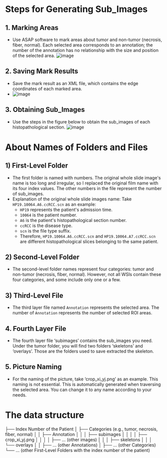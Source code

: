 # Steps for Generating Sub_Images

## 1. Marking Areas

- Use ASAP software to mark areas about tumor and non-tumor (necrosis, fiber, normal). Each selected area corresponds to an annotation; the number of the annotation has no relationship with the size and position of the selected area.
![image](https://github.com/medxiaorudan/RCC-VascularMorphClassify/assets/22127304/8e4220e5-67cc-484b-b855-70faf2a5becc)

## 2. Saving Mark Results

- Save the mark result as an XML file, which contains the edge coordinates of each marked area.
- ![image](https://github.com/medxiaorudan/RCC-VascularMorphClassify/assets/22127304/d1b523d1-2719-4676-bfb5-c2be00fc0295)

## 3. Obtaining Sub_Images

- Use the steps in the figure below to obtain the sub_images of each histopathological section.
![image](https://github.com/medxiaorudan/RCC-VascularMorphClassify/assets/22127304/438303c5-8e1f-495d-842b-405290055603)

# About Names of Folders and Files

## 1) First-Level Folder

- The first folder is named with numbers. The original whole slide image's name is too long and irregular, so I replaced the original film name with its four index values. The other numbers in the file represent the number of sub_images.
- Explanation of the original whole slide images name: Take `HP19.10064.A6.ccRCC.scn` as an example:
  - `HP19` represents the patient's admission time.
  - `10064` is the patient number.
  - `A6` is the patient's histopathological section number.
  - `ccRCC` is the disease type.
  - `scn` is the file type suffix.
  - Therefore, `HP19.10064.A6.ccRCC.scn` and `HP19.10064.A7.ccRCC.scn` are different histopathological slices belonging to the same patient.

## 2) Second-Level Folder

- The second-level folder names represent four categories: tumor and non-tumor (necrosis, fiber, normal). However, not all WSIs contain these four categories, and some include only one or a few.

## 3) Third-Level File

- The third layer file named `Annotation` represents the selected area. The number of `Annotation` represents the number of selected ROI areas.

## 4. Fourth Layer File

- The fourth layer file ‘subimages’ contains the sub_images you need. Under the tumor folder, you will find two folders ‘skeletons’ and ‘overlays’. Those are the folders used to save extracted the skeleton.

## 5. Picture Naming

- For the naming of the picture, take ‘crop_xi_yj.png’ as an example. This naming is not essential. This is automatically generated when traversing the selected area. You can change it to any name according to your needs.

# The data structure

├── Index Number of the Patient
│ ├── Categories (e.g., tumor, necrosis, fiber, normal)
│ │ ├── Annotation
│ │ │ ├── subimages
│ │ │ │ ├── crop_xi_yj.png
│ │ │ │ ├── ... (other images)
│ │ │ ├── skeletons
│ │ │ └── overlays
│ │ ├── ... (other Annotations)
│ ├── ... (other Categories)
└── ... (other First-Level Folders with the index number of the patient)

